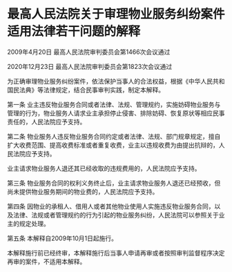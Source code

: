 # 最高人民法院关于审理物业服务纠纷案件适用法律若干问题的解释

2009年4月20日 最高人民法院审判委员会第1466次会议通过

2020年12月23日 最高人民法院审判委员会第1823次会议通过

<!-- INFO END -->

为正确审理物业服务纠纷案件，依法保护当事人的合法权益，根据《中华人民共和国民法典》等法律规定，结合民事审判实践，制定本解释。

第一条 业主违反物业服务合同或者法律、法规、管理规约，实施妨碍物业服务与管理的行为，物业服务人请求业主承担停止侵害、排除妨碍、恢复原状等相应民事责任的，人民法院应予支持。

第二条 物业服务人违反物业服务合同约定或者法律、法规、部门规章规定，擅自扩大收费范围、提高收费标准或者重复收费，业主以违规收费为由提出抗辩的，人民法院应予支持。

业主请求物业服务人退还其已经收取的违规费用的，人民法院应予支持。

第三条 物业服务合同的权利义务终止后，业主请求物业服务人退还已经预收，但尚未提供物业服务期间的物业费的，人民法院应予支持。

第四条 因物业的承租人、借用人或者其他物业使用人实施违反物业服务合同，以及法律、法规或者管理规约的行为引起的物业服务纠纷，人民法院可以参照关于业主的规定处理。

第五条 本解释自2009年10月1日起施行。

本解释施行前已经终审，本解释施行后当事人申请再审或者按照审判监督程序决定再审的案件，不适用本解释。